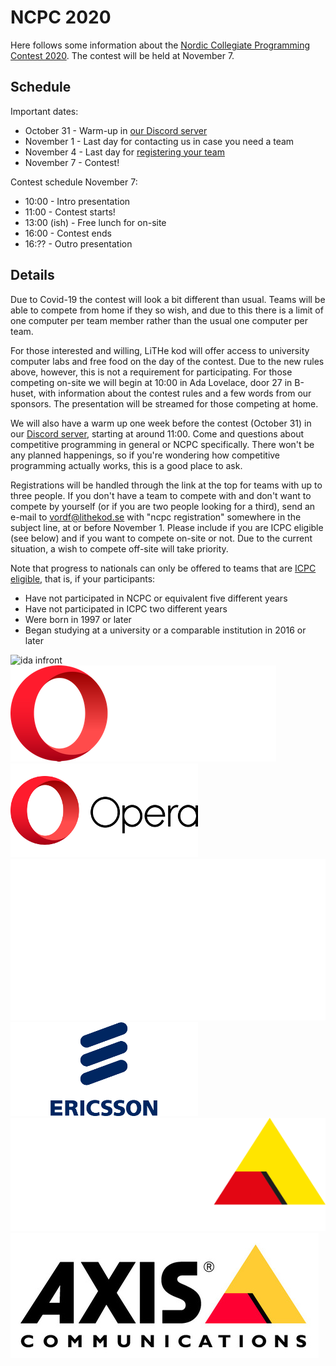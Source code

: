 # NCPC 2020

Here follows some information about the [Nordic Collegiate Programming
Contest 2020](https://nordic.icpc.io/ncpc2020/). The contest will be held at November 7.

## Schedule

Important dates:

* October 31 - Warm-up in [our Discord server](https://discord.gg/UG5YYsN)
* November 1 - Last day for contacting us in case you need a team
* November 4 - Last day for [registering your team](https://icpc.global/regionals/finder/Nordic-2020)
* November 7 - Contest!

Contest schedule November 7:

* 10:00 - Intro presentation
* 11:00 - Contest starts!
* 13:00 (ish) - Free lunch for on-site
* 16:00 - Contest ends
* 16:?? - Outro presentation

## Details

Due to Covid-19 the contest will look a bit different than usual. Teams will be
able to compete from home if they so wish, and due to this there is a limit of
one computer per team member rather than the usual one computer per team.

For those interested and willing, LiTHe kod will offer access to university
computer labs and free food on the day of the contest. Due to the new rules
above, however, this is not a requirement for participating. For those competing
on-site we will begin at 10:00 in Ada Lovelace, door 27 in B-huset, with
information about the contest rules and a few words from our sponsors. The
presentation will be streamed for those competing at home.

We will also have a warm up one week before the contest (October 31) in our
[Discord server](https://discord.gg/UG5YYsN), starting at around 11:00. Come and
questions about competitive programming in general or NCPC specifically. There
won't be any planned happenings, so if you're wondering how competitive
programming actually works, this is a good place to ask.

Registrations will be handled through the link at the top for teams with up
to three people. If you don't have a team to compete with and don't want to
compete by yourself (or if you are two people looking for a third), send an e-mail
to <a href="mailto:vordf@lithekod.se">vordf@lithekod.se</a> with "ncpc
registration" somewhere in the subject line, at or before November 1. Please include if you are ICPC
eligible (see below) and if you want to compete on-site or not. Due to the
current situation, a wish to compete off-site will take priority.

Note that progress to nationals can only be offered to teams that are
[ICPC eligible](https://icpc.global/regionals/rules), that is, if your
participants:

* Have not participated in NCPC or equivalent five different years
* Have not participated in ICPC two different years
* Were born in 1997 or later
* Began studying at a university or a comparable institution in 2016 or later

<div id="sponsor-container">
    <img class="sponsor" src="/static/img/idainfront_logo.png" alt="ida infront">
    <img class="sponsor only-dark-theme" src="/static/img/opera_dt.png" alt="opera">
    <img class="sponsor only-light-theme" src="/static/img/opera_lt.png" alt="opera">
    <img class="sponsor only-dark-theme" src="/static/img/ericsson_dt.svg" alt="ericsson">
    <img class="sponsor only-light-theme" src="/static/img/ericsson_lt.png" alt="ericsson">
    <img class="sponsor only-dark-theme" src="/static/img/axis_dt.png" alt="axis">
    <img class="sponsor only-light-theme" src="/static/img/axis_lt.jpg" alt="axis">
</div>
